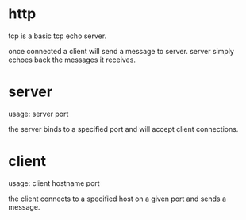 # http
tcp is a basic tcp echo server.

once connected a client will send a message to server.
server simply echoes back the messages it receives.

# server
usage: server port

the server binds to a specified port and will accept client connections.

# client
usage: client hostname port

the client connects to a specified host on a given port and sends a message.
